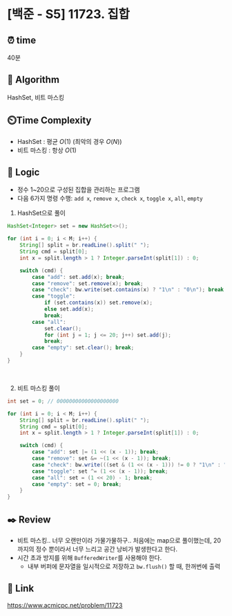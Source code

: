 # [백준 - S5] 11723. 집합

## ⏰  **time**
40분

## :pushpin: **Algorithm**
HashSet, 비트 마스킹

## ⏲️**Time Complexity**
- HashSet : 평균 $O(1)$ (최악의 경우 $O(N)$)
- 비트 마스킹 : 항상 $O(1)$

## :round_pushpin: **Logic**

- 정수 1~20으로 구성된 집합을 관리하는 프로그램
- 다음 6가지 명령 수행:
	`add x`, `remove x`, `check x`, `toggle x`, `all`, `empty`

1. HashSet으로 풀이

```java
HashSet<Integer> set = new HashSet<>();

for (int i = 0; i < M; i++) {
    String[] split = br.readLine().split(" ");
    String cmd = split[0];
    int x = split.length > 1 ? Integer.parseInt(split[1]) : 0;

    switch (cmd) {
        case "add": set.add(x); break;
        case "remove": set.remove(x); break;
        case "check": bw.write(set.contains(x) ? "1\n" : "0\n"); break;
        case "toggle":
            if (set.contains(x)) set.remove(x);
            else set.add(x);
            break;
        case "all":
            set.clear();
            for (int j = 1; j <= 20; j++) set.add(j);
            break;
        case "empty": set.clear(); break;
    }
}

```
</br>


2. 비트 마스킹 풀이


```java
int set = 0; // 00000000000000000000

for (int i = 0; i < M; i++) {
    String[] split = br.readLine().split(" ");
    String cmd = split[0];
    int x = split.length > 1 ? Integer.parseInt(split[1]) : 0;

    switch (cmd) {
        case "add": set |= (1 << (x - 1)); break;
        case "remove": set &= ~(1 << (x - 1)); break;
        case "check": bw.write(((set & (1 << (x - 1))) != 0 ? "1\n" : "0\n")); break;
        case "toggle": set ^= (1 << (x - 1)); break;
        case "all": set = (1 << 20) - 1; break;
        case "empty": set = 0; break;
    }
}

```


## :black_nib: **Review**
- 비트 마스킹.. 너무 오랜만이라 가물가물하구..
처음에는 map으로 풀이했는데, 20까지의 정수 뿐이라서 너무 느리고 공간 낭비가 발생한다고 한다.
- 시간 초과 방지를 위해 `BufferedWriter`를 사용해야 한다.
	- 내부 버퍼에 문자열을 일시적으로 저장하고 `bw.flush()` 할 때, 한꺼번에 출력

## 📡 Link
https://www.acmicpc.net/problem/11723